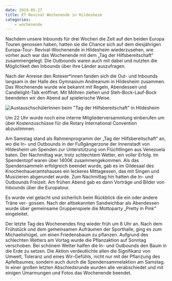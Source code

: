 ```yaml
---
date: 2019-05-27
title: ET Revival Wochenende in Hildesheim
categories:
    - wochenende
---
```

Nachdem unsere Inbounds für drei Wochen die Zeit auf den beiden Europa Touren genossen haben, hatten sie die Chance
sich auf dem diesjährigen Europa-Tour- Revival-Wochenende in Hildesheim wiederzusehen, wie vorher auch war das
Wochenende mit dem „Tag der Hilfsbereitschaft“ zusammengelegt. Die Outbounds waren auch mit dabei und nutzten die
Möglichkeit den Inbounds über ihre Länder auszufragen.

Nach der Anreise den Rotexer*innen fanden sich die Out- und Inbounds langsam in der Halle des Gymnasium Andreanum in
Hildesheim zusammen. Das Wochenende wurde wie bekannt mit Regeln, Abendessen und Candlelight-Talk eröffnet. Mit Möhren
ziehen und Steh-Bock-Lauf-Bock beendeten wir den Abend auf spielerische Weise.

![AustauschschülerInnen beim "Tag der Hilfsbereitschaft" in Hildesheim](/img/2019-hildesheim.jpg)

Um 22 Uhr wurde noch eine interne Mitgliederversammlung einberufen um über Kostenzuschüsse für die Rotary
International Convention abzustimmen.

Am Samstag stand als Rahmenprogramm der „Tag der Hilfsbereitschaft“ an, wo die In- und Outbounds in der Fußgängerzone
der Innenstadt von Hildesheim um Spenden zur Unterstützung von Flüchtlingen aus Venezuela baten. Der Nachmittag war,
trotz schlechtem Wetter, ein voller Erfolg. Im Spendentopf waren über 1400€ zusammengekommen. Als das Spendensammeln
erfolgreich beendet wurde, gab es im Gildesaal des Knochenhaueramtshauses ein leckeres Mittagessen, das mit Singen und
Musizieren abgerundet wurde. Zum Nachmittag hin hatten die In- und Outbounds Freizeit. Am frühen Abend gab es dann
Vorträge und Bilder von Inbounds über die Europatour.

Es wurde viel gelacht und sicherlich beim Rückblick die ein oder andere Träne ver- gossen. Nach der altbekannten
Sandwichbar als Abendessen wurde über gemeinsame Gruppenspiele die Mottoparty „Pretty in Pink“ eingeleitet.

Der letzte Tag des Wochenendes fing wieder früh um 8 Uhr an. Nach dem Frühstück und dem gemeinsamen Aufräumen der
Sporthalle, ging es zum Michaelishügel, um einen Friedensbaum zu pflanzen. Aufgrund des schlechten Wetters am Vortag
wurde die Pflanzaktion auf Sonntag verschoben. Bei schönem Wetter halfen die In- und Outbounds den Baum in die Erde zu
setzen. Die Aktion verdeutlichte allen die Signifikanz von Umwelt, Toleranz und eines Wir-Gefühls, nicht nur mit der
Pflanzung des Apfelbaumes, sondern auch durch die Spendensammelaktion am Samstag. In einer großen letzten Abschiedsrunde
wurden alle verabschiedet und mit einigen Umarmungen und Fotos das Wochenende beendet.